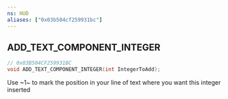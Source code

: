 ```yaml
---
ns: HUD
aliases: ["0x03b504cf259931bc"]
---
```

## ADD_TEXT_COMPONENT_INTEGER

```c
// 0x03B504CF259931BC
void ADD_TEXT_COMPONENT_INTEGER(int IntegerToAdd);
```

Use ~1~ to mark the position in your line of text where you want this integer inserted

